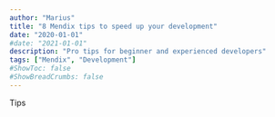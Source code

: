 ```yaml
---
author: "Marius"
title: "8 Mendix tips to speed up your development"
date: "2020-01-01"
#date: "2021-01-01"
description: "Pro tips for beginner and experienced developers"
tags: ["Mendix", "Development"]
#ShowToc: false
#ShowBreadCrumbs: false
---
```


Tips